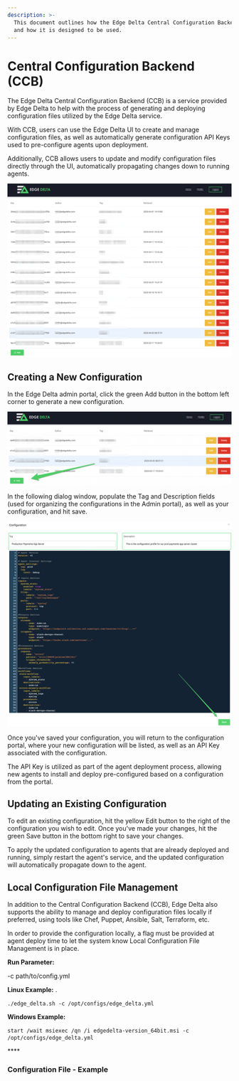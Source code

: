 ```yaml
---
description: >-
  This document outlines how the Edge Delta Central Configuration Backend works,
  and how it is designed to be used.
---
```


# Central Configuration Backend \(CCB\)

The Edge Delta Central Configuration Backend \(CCB\) is a service provided by Edge Delta to help with the process of generating and deploying configuration files utilized by the Edge Delta service. 

With CCB, users can use the Edge Delta UI to create and manage configuration files, as well as automatically generate configuration API Keys used to pre-configure agents upon deployment.   

Additionally, CCB allows users to update and modify configuration files directly through the UI, automatically propagating changes down to running agents.  

![](../.gitbook/assets/screen-shot-2020-04-02-at-10.43.45-am.png)

## Creating a New Configuration

In the Edge Delta admin portal, click the green Add button in the bottom left corner to generate a new configuration.

![](../.gitbook/assets/screen-shot-2020-04-07-at-1.37.04-pm.png)

In the following dialog window, populate the Tag and Description fields \(used for organizing the configurations in the Admin portal\), as well as your configuration, and hit save.

![](../.gitbook/assets/screen-shot-2020-04-08-at-8.39.49-am%20%281%29.png)

Once you've saved your configuration, you will return to the configuration portal, where your new configuration will be listed, as well as an API Key associated with the configuration. 

The API Key is utilized as part of the agent deployment process, allowing new agents to install and deploy pre-configured based on a configuration from the portal. 

## Updating an Existing Configuration

To edit an existing configuration, hit the yellow Edit button to the right of the configuration you wish to edit.  Once you've made your changes, hit the green Save button in the bottom right to save your changes.

To apply the updated configuration to agents that are already deployed and running, simply restart the agent's service, and the updated configuration will automatically propagate down to the agent. 

## Local Configuration File Management

In addition to the Central Configuration Backend \(CCB\), Edge Delta also supports the ability to manage and deploy configuration files locally if preferred, using tools like Chef, Puppet, Ansible, Salt, Terraform, etc. 

In order to provide the configuration locally, a flag must be provided at agent deploy time to let the system know Local Configuration File Management is in place.

 **Run Parameter:**

-c path/to/config.yml

**Linux Example:** .

```text
./edge_delta.sh -c /opt/configs/edge_delta.yml
```

**Windows Example:**

```
start /wait msiexec /qn /i edgedelta-version_64bit.msi -c /opt/configs/edge_delta.yml
```



\*\*\*\*











###  





### 

### 





### Configuration File - Example



